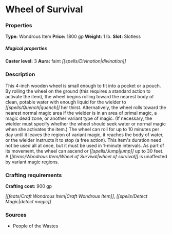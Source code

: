 ﻿---
Title: "Wheel of Survival"
Type: "Wondrous Item"
Price: "1800 gp"
Weight: "1 lb."
Slot: "Slotless"
Caster level: "3"
Aura: "faint divination"
Description: |
  "This 4-inch wooden wheel is small enough to fit into a pocket or a pouch. By rolling the wheel on the ground (this requires a standard action to activate the item), the wheel begins rolling toward the nearest body of clean, potable water with enough liquid for the wielder to quench her thirst. Alternatively, the wheel rolls toward the nearest normal magic area if the wielder is in an area of primal magic, a magic dead zone, or another variant type of magic. (If necessary, the wielder must specify whether the wheel should seek water or normal magic when she activates the item.) The wheel can roll for up to 10 minutes per day until it leaves the region of variant magic, it reaches the body of water, or the wielder instructs it to stop (a free action). This item's duration need not be used all at once, but it must be used in 1-minute intervals. As part of its movement, the wheel can ascend or jump up to 30 feet. A _wheel of survival_ is unaffected by variant magic regions."
Crafting cost: "900 gp"
Sources: "['People of the Wastes']"
---

# Wheel of Survival

### Properties

**Type:** Wondrous Item **Price:** 1800 gp **Weight:** 1 lb. **Slot:** Slotless

##### Magical properties

**Caster level:** 3 **Aura:** faint _[[spells/Divination|divination]]_

### Description

This 4-inch wooden wheel is small enough to fit into a pocket or a pouch. By rolling the wheel on the ground (this requires a standard action to activate the item), the wheel begins rolling toward the nearest body of clean, potable water with enough liquid for the wielder to _[[spells/Quench|quench]]_ her thirst. Alternatively, the wheel rolls toward the nearest normal magic area if the wielder is in an area of primal magic, a magic dead zone, or another variant type of magic. (If necessary, the wielder must specify whether the wheel should seek water or normal magic when she activates the item.) The wheel can roll for up to 10 minutes per day until it leaves the region of variant magic, it reaches the body of water, or the wielder instructs it to stop (a free action). This item's duration need not be used all at once, but it must be used in 1-minute intervals. As part of its movement, the wheel can ascend or _[[spells/Jump|jump]]_ up to 30 feet. A _[[items/Wondrous Item/Wheel of Survival|wheel of survival]]_ is unaffected by variant magic regions.

### Crafting requirements

**Crafting cost:** 900 gp

_[[feats/Craft Wondrous Item|Craft Wondrous Item]]_, _[[spells/Detect Magic|detect magic]]_

### Sources

* People of the Wastes